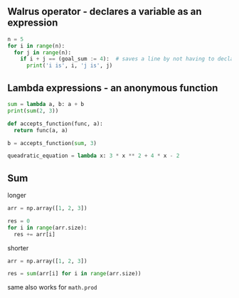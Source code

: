 ## Walrus operator - declares a variable as an expression
```python
n = 5
for i in range(n):
  for j in range(n):
    if i + j == (goal_sum := 4):  # saves a line by not having to declare goal_sum = 4 on another line
      print('i is', i, 'j is', j)
```
## Lambda expressions - an anonymous function
```python
sum = lambda a, b: a + b
print(sum(2, 3))

def accepts_function(func, a):
  return func(a, a)

b = accepts_function(sum, 3)

queadratic_equation = lambda x: 3 * x ** 2 + 4 * x - 2
```
## Sum
longer
```python
arr = np.array([1, 2, 3])

res = 0
for i in range(arr.size):
  res += arr[i]
```
shorter
```python
arr = np.array([1, 2, 3])

res = sum(arr[i] for i in range(arr.size))
```
same also works for `math.prod`
